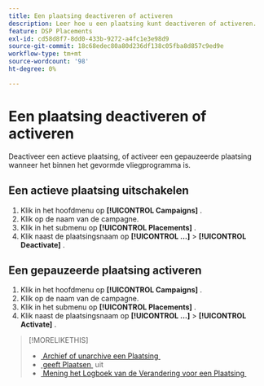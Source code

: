 ```yaml
---
title: Een plaatsing deactiveren of activeren
description: Leer hoe u een plaatsing kunt deactiveren of activeren.
feature: DSP Placements
exl-id: cd58d8f7-8dd0-433b-9272-a4fc1e3e98d9
source-git-commit: 18c68edec80a80d236df138c05fba8d857c9ed9e
workflow-type: tm+mt
source-wordcount: '98'
ht-degree: 0%

---
```


# Een plaatsing deactiveren of activeren

Deactiveer een actieve plaatsing, of activeer een gepauzeerde plaatsing wanneer het binnen het gevormde vliegprogramma is.

## Een actieve plaatsing uitschakelen

1. Klik in het hoofdmenu op **[!UICONTROL Campaigns]** .
1. Klik op de naam van de campagne.
1. Klik in het submenu op **[!UICONTROL Placements]** .
1. Klik naast de plaatsingsnaam op **[!UICONTROL ...]** > **[!UICONTROL Deactivate]** .

## Een gepauzeerde plaatsing activeren

1. Klik in het hoofdmenu op **[!UICONTROL Campaigns]** .
1. Klik op de naam van de campagne.
1. Klik in het submenu op **[!UICONTROL Placements]** .
1. Klik naast de plaatsingsnaam op **[!UICONTROL ...]** > **[!UICONTROL Activate]** .

>[!MORELIKETHIS]
>
>* [&#x200B; Archief of unarchive een Plaatsing &#x200B;](placement-archive-unarchive.md)
>* [&#x200B; geeft Plaatsen &#x200B;](placement-edit.md) uit
>* [&#x200B; Mening het Logboek van de Verandering voor een Plaatsing &#x200B;](placement-change-log.md)
